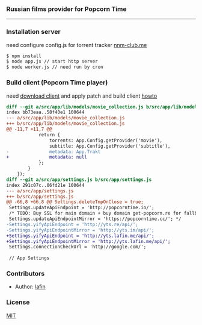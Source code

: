 ### Russian films provider for Popcorn Time
___

### Installation server
need configure config.js for torrent tracker [nnm-club.me](http://nnm-club.me)

```bash
$ npm install
$ node app.js // start http server
$ node worker.js // need run by cron
```

### Build client (Popcorn Time player)
need [download client](https://git.popcorntime.io/stash/projects/PT/repos/popcorn-app/browse) and apply patch and build client [howto](https://git.popcorntime.io/stash/projects/PT/repos/popcorn-app/browse)
```diff
diff --git a/src/app/lib/models/movie_collection.js b/src/app/lib/models/movie_collection.js
index bb73eaa..58f40e1 100644
--- a/src/app/lib/models/movie_collection.js
+++ b/src/app/lib/models/movie_collection.js
@@ -11,7 +11,7 @@
 			return {
 				torrents: App.Config.getProvider('movie'),
 				subtitle: App.Config.getProvider('subtitle'),
-				metadata: App.Trakt
+				metadata: null
 			};
 		}
 	});
diff --git a/src/app/settings.js b/src/app/settings.js
index 291c07c..06fd21e 100644
--- a/src/app/settings.js
+++ b/src/app/settings.js
@@ -66,8 +66,8 @@ Settings.deleteTmpOnClose = true;
 Settings.updateApiEndpoint = 'http://popcorntime.io/';
 /* TODO: Buy SSL for main domain + buy domain get-popcorn.re for fallback
 Settings.updateApiEndpointMirror = 'https://popcorntime.cc/'; */
-Settings.yifyApiEndpoint = 'http://yts.re/api/';
-Settings.yifyApiEndpointMirror = 'http://yts.im/api/';
+Settings.yifyApiEndpoint = 'http://yts.lafin.me/api/';
+Settings.yifyApiEndpointMirror = 'http://yts.lafin.me/api/';
 Settings.connectionCheckUrl = 'http://google.com/';
 
 // App Settings
```

### Contributors

 * Author: [lafin](https://github.com/lafin)

### License

  [MIT](LICENSE)
